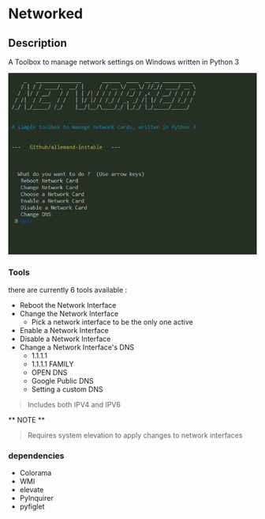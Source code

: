 # Networked

## Description

A Toolbox to manage network settings on Windows written in Python 3



![MENU](/img/01.png)



### Tools

there are currently 6 tools available :

- Reboot the Network Interface
- Change the Network Interface
  - Pick a network interface to be the only one active
- Enable a Network Interface
- Disable a Network Interface
- Change a Network Interface's DNS
  - 1.1.1.1
  - 1.1.1.1 FAMILY
  - OPEN DNS
  - Google Public DNS
  - Setting a custom DNS
> Includes both IPV4 and IPV6


** NOTE **
> Requires system elevation to apply changes to network interfaces


### dependencies

- Colorama
- WMI
- elevate
- PyInquirer
- pyfiglet

